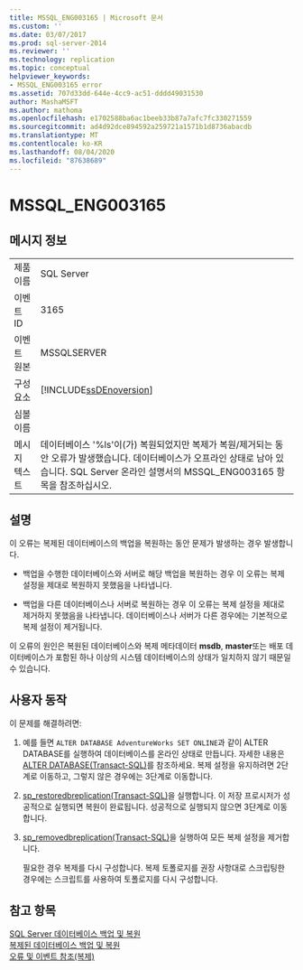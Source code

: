 ```yaml
---
title: MSSQL_ENG003165 | Microsoft 문서
ms.custom: ''
ms.date: 03/07/2017
ms.prod: sql-server-2014
ms.reviewer: ''
ms.technology: replication
ms.topic: conceptual
helpviewer_keywords:
- MSSQL_ENG003165 error
ms.assetid: 707d33dd-644e-4cc9-ac51-dddd49031530
author: MashaMSFT
ms.author: mathoma
ms.openlocfilehash: e1702588ba6ac1beeb33b87a7afc7fc330271559
ms.sourcegitcommit: ad4d92dce894592a259721a1571b1d8736abacdb
ms.translationtype: MT
ms.contentlocale: ko-KR
ms.lasthandoff: 08/04/2020
ms.locfileid: "87638689"
---
```

# <a name="mssql_eng003165"></a>MSSQL_ENG003165
    
## <a name="message-details"></a>메시지 정보  
  
|||  
|-|-|  
|제품 이름|SQL Server|  
|이벤트 ID|3165|  
|이벤트 원본|MSSQLSERVER|  
|구성 요소|[!INCLUDE[ssDEnoversion](../../includes/ssdenoversion-md.md)]|  
|심볼 이름||  
|메시지 텍스트|데이터베이스 '%ls'이(가) 복원되었지만 복제가 복원/제거되는 동안 오류가 발생했습니다. 데이터베이스가 오프라인 상태로 남아 있습니다. SQL Server 온라인 설명서의 MSSQL_ENG003165 항목을 참조하십시오.|  
  
## <a name="explanation"></a>설명  
 이 오류는 복제된 데이터베이스의 백업을 복원하는 동안 문제가 발생하는 경우 발생합니다.  
  
-   백업을 수행한 데이터베이스와 서버로 해당 백업을 복원하는 경우 이 오류는 복제 설정을 제대로 복원하지 못했음을 나타냅니다.  
  
-   백업을 다른 데이터베이스나 서버로 복원하는 경우 이 오류는 복제 설정을 제대로 제거하지 못했음을 나타냅니다. 데이터베이스나 서버가 다른 경우에는 기본적으로 복제 설정이 제거됩니다.  
  
 이 오류의 원인은 복원된 데이터베이스와 복제 메타데이터 **msdb**, **master**또는 배포 데이터베이스가 포함된 하나 이상의 시스템 데이터베이스의 상태가 일치하지 않기 때문일 수 있습니다.  
  
## <a name="user-action"></a>사용자 동작  
 이 문제를 해결하려면:  
  
1.  예를 들면 `ALTER DATABASE AdventureWorks SET ONLINE`과 같이 ALTER DATABASE를 실행하여 데이터베이스를 온라인 상태로 만듭니다. 자세한 내용은 [ALTER DATABASE&#40;Transact-SQL&#41;](/sql/t-sql/statements/alter-database-transact-sql)를 참조하세요. 복제 설정을 유지하려면 2단계로 이동하고, 그렇지 않은 경우에는 3단계로 이동합니다.  
  
2.  [sp_restoredbreplication&#40;Transact-SQL&#41;](/sql/relational-databases/system-stored-procedures/sp-restoredbreplication-transact-sql)을 실행합니다. 이 저장 프로시저가 성공적으로 실행되면 복원이 완료됩니다. 성공적으로 실행되지 않으면 3단계로 이동합니다.  
  
3.  [sp_removedbreplication&#40;Transact-SQL&#41;](/sql/relational-databases/system-stored-procedures/sp-removedbreplication-transact-sql)을 실행하여 모든 복제 설정을 제거합니다.  
  
     필요한 경우 복제를 다시 구성합니다. 복제 토폴로지를 권장 사항대로 스크립팅한 경우에는 스크립트를 사용하여 토폴로지를 다시 구성합니다.  
  
## <a name="see-also"></a>참고 항목  
 [SQL Server 데이터베이스 백업 및 복원](../backup-restore/back-up-and-restore-of-sql-server-databases.md)   
 [복제된 데이터베이스 백업 및 복원](administration/back-up-and-restore-replicated-databases.md)   
 [오류 및 이벤트 참조&#40;복제&#41;](errors-and-events-reference-replication.md)  
  
  
